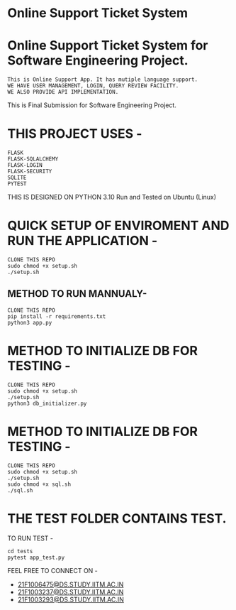 # Online Support Ticket System
# Online Support Ticket System for Software Engineering Project.
````
This is Online Support App. It has mutiple language support.
WE HAVE USER MANAGEMENT, LOGIN, QUERY REVIEW FACILITY.
WE ALSO PROVIDE API IMPLEMENTATION.
````

This is Final Submission for Software Engineering Project.

# THIS PROJECT USES -
```
FLASK
FLASK-SQLALCHEMY
FLASK-LOGIN
FLASK-SECURITY
SQLITE
PYTEST
```

THIS IS DESIGNED ON PYTHON 3.10
Run and Tested on Ubuntu (Linux)

# QUICK SETUP OF ENVIROMENT AND RUN THE APPLICATION -
```
CLONE THIS REPO
sudo chmod +x setup.sh
./setup.sh
```

## METHOD TO RUN MANNUALY-
```
CLONE THIS REPO
pip install -r requirements.txt
python3 app.py
```
# METHOD TO INITIALIZE DB FOR TESTING -
```
CLONE THIS REPO
sudo chmod +x setup.sh
./setup.sh
python3 db_initializer.py
```
# METHOD TO INITIALIZE DB FOR TESTING -
```
CLONE THIS REPO
sudo chmod +x setup.sh
./setup.sh
sudo chmod +x sql.sh
./sql.sh
```

# THE TEST FOLDER CONTAINS TEST.
TO RUN TEST -
```
cd tests
pytest app_test.py
```

FEEL FREE TO CONNECT ON -

* 21F1006475@DS.STUDY.IITM.AC.IN
* 21F1003237@DS.STUDY.IITM.AC.IN
* 21F1003293@DS.STUDY.IITM.AC.IN
